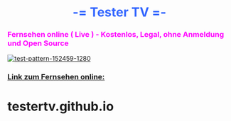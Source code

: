 <h1 style="text-align: center;"><span style="color: #3366ff;"><strong>-= Tester TV =-</strong></span></h1>


<h3 class=" CodeMirror-line " role="presentation"><span style="color: #ff00ff;" role="presentation">Fernsehen online ( Live ) - Kostenlos, Legal, ohne Anmeldung und Open Source</span></h3>


<a href="https://testertv.github.io/"><img src="https://github.com/testertv/testertv.github.io/blob/master/cover.jpg?raw=true" alt="test-pattern-152459-1280" border="0"></a>


<h3><span style="text-decoration: underline;"><strong>Link zum Fernsehen online:</strong></span></h3>


# testertv.github.io


